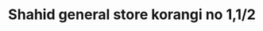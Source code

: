 ---
title: "Shahid general store korangi no 1,1/2"
url: /karachi/shahid-general-store-korangi-no-1-1-2/
shop: general
---